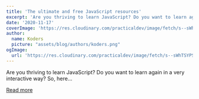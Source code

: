 ```yaml
---
title: 'The ultimate and free JavaScript resources'
excerpt: 'Are you thriving to learn JavaScript? Do you want to learn again in a very interactive way? So, here...'
date: '2020-11-17'
coverImage: 'https://res.cloudinary.com/practicaldev/image/fetch/s--sWhTSYPS--/c_imagga_scale,f_auto,fl_progressive,h_420,q_auto,w_1000/https://dev-to-uploads.s3.amazonaws.com/i/hg8998sc304s2kwb98c1.png'
author:
  name: Koders
  picture: "assets/blog/authors/koders.png"
ogImage:
  url: 'https://res.cloudinary.com/practicaldev/image/fetch/s--sWhTSYPS--/c_imagga_scale,f_auto,fl_progressive,h_420,q_auto,w_1000/https://dev-to-uploads.s3.amazonaws.com/i/hg8998sc304s2kwb98c1.png'
---
```


Are you thriving to learn JavaScript? Do you want to learn again in a very interactive way? So, here...

[Read more](https://dev.to/rahxuls/the-ultimate-and-free-javascript-resources-278i)

